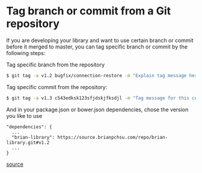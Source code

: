 # Tag branch or commit from a Git repository

If you are developing your library and want to use certain branch or commit before it merged to master, you can tag specific branch or commit by the following steps:

Tag specific branch from the repository
```bash
$ git tag -a v1.2 bugfix/connection-restore -m "Explain tag message here..."
```

Tag specific commit from the repository:
```bash
$ git tag -a v1.3 c543edksk123sfjdskjfksdjl -m "Tag message for this commit"
```

And in your package.json or bower.json dependencies, chose the version you like to use
```
"dependencies": {
  ...
  "brian-library": https://source.brianpchsu.com/repo/brian-library.git#v1.2
  ...
}
```

[source](http://stackoverflow.com/a/14613683/3525493)
